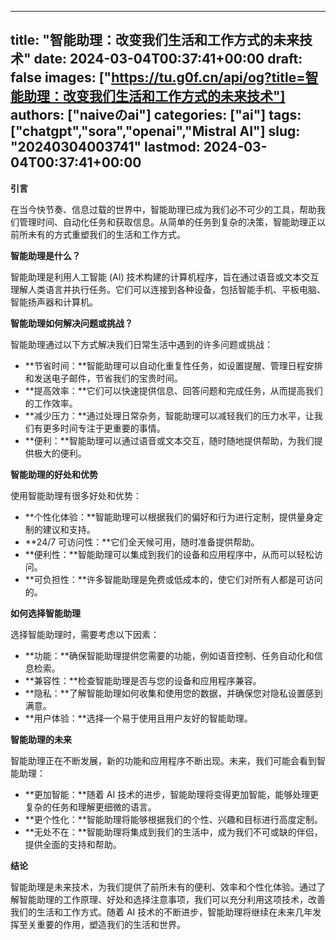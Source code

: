 
---
title: "智能助理：改变我们生活和工作方式的未来技术"
date: 2024-03-04T00:37:41+00:00
draft: false
images: ["https://tu.g0f.cn/api/og?title=智能助理：改变我们生活和工作方式的未来技术"]
authors: ["naiveのai"]
categories: ["ai"]
tags: ["chatgpt","sora","openai","Mistral AI"]
slug: "20240304003741"
lastmod: 2024-03-04T00:37:41+00:00
---
**引言**

在当今快节奏、信息过载的世界中，智能助理已成为我们必不可少的工具，帮助我们管理时间、自动化任务和获取信息。从简单的任务到复杂的决策，智能助理正以前所未有的方式重塑我们的生活和工作方式。

**智能助理是什么？**

智能助理是利用人工智能 (AI) 技术构建的计算机程序，旨在通过语音或文本交互理解人类语言并执行任务。它们可以连接到各种设备，包括智能手机、平板电脑、智能扬声器和计算机。

**智能助理如何解决问题或挑战？**

智能助理通过以下方式解决我们日常生活中遇到的许多问题或挑战：

* **节省时间：**智能助理可以自动化重复性任务，如设置提醒、管理日程安排和发送电子邮件，节省我们的宝贵时间。
* **提高效率：**它们可以快速提供信息、回答问题和完成任务，从而提高我们的工作效率。
* **减少压力：**通过处理日常杂务，智能助理可以减轻我们的压力水平，让我们有更多时间专注于更重要的事情。
* **便利：**智能助理可以通过语音或文本交互，随时随地提供帮助，为我们提供极大的便利。

**智能助理的好处和优势**

使用智能助理有很多好处和优势：

* **个性化体验：**智能助理可以根据我们的偏好和行为进行定制，提供量身定制的建议和支持。
* **24/7 可访问性：**它们全天候可用，随时准备提供帮助。
* **便利性：**智能助理可以集成到我们的设备和应用程序中，从而可以轻松访问。
* **可负担性：**许多智能助理是免费或低成本的，使它们对所有人都是可访问的。

**如何选择智能助理**

选择智能助理时，需要考虑以下因素：

* **功能：**确保智能助理提供您需要的功能，例如语音控制、任务自动化和信息检索。
* **兼容性：**检查智能助理是否与您的设备和应用程序兼容。
* **隐私：**了解智能助理如何收集和使用您的数据，并确保您对隐私设置感到满意。
* **用户体验：**选择一个易于使用且用户友好的智能助理。

**智能助理的未来**

智能助理正在不断发展，新的功能和应用程序不断出现。未来，我们可能会看到智能助理：

* **更加智能：**随着 AI 技术的进步，智能助理将变得更加智能，能够处理更复杂的任务和理解更细微的语言。
* **更个性化：**智能助理将能够根据我们的个性、兴趣和目标进行高度定制。
* **无处不在：**智能助理将集成到我们的生活中，成为我们不可或缺的伴侣，提供全面的支持和帮助。

**结论**

智能助理是未来技术，为我们提供了前所未有的便利、效率和个性化体验。通过了解智能助理的工作原理、好处和选择注意事项，我们可以充分利用这项技术，改善我们的生活和工作方式。随着 AI 技术的不断进步，智能助理将继续在未来几年发挥至关重要的作用，塑造我们的生活和世界。